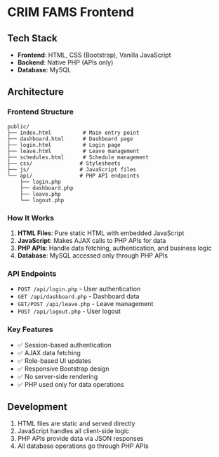 # CRIM FAMS Frontend

## Tech Stack
- **Frontend**: HTML, CSS (Bootstrap), Vanilla JavaScript
- **Backend**: Native PHP (APIs only)
- **Database**: MySQL

## Architecture

### Frontend Structure
```
public/
├── index.html          # Main entry point
├── dashboard.html      # Dashboard page
├── login.html          # Login page
├── leave.html          # Leave management
├── schedules.html      # Schedule management
├── css/               # Stylesheets
├── js/                # JavaScript files
└── api/               # PHP API endpoints
    ├── login.php
    ├── dashboard.php
    ├── leave.php
    └── logout.php
```

### How It Works
1. **HTML Files**: Pure static HTML with embedded JavaScript
2. **JavaScript**: Makes AJAX calls to PHP APIs for data
3. **PHP APIs**: Handle data fetching, authentication, and business logic
4. **Database**: MySQL accessed only through PHP APIs

### API Endpoints
- `POST /api/login.php` - User authentication
- `GET /api/dashboard.php` - Dashboard data
- `GET/POST /api/leave.php` - Leave management
- `POST /api/logout.php` - User logout

### Key Features
- ✅ Session-based authentication
- ✅ AJAX data fetching
- ✅ Role-based UI updates
- ✅ Responsive Bootstrap design
- ✅ No server-side rendering
- ✅ PHP used only for data operations

## Development
1. HTML files are static and served directly
2. JavaScript handles all client-side logic
3. PHP APIs provide data via JSON responses
4. All database operations go through PHP APIs